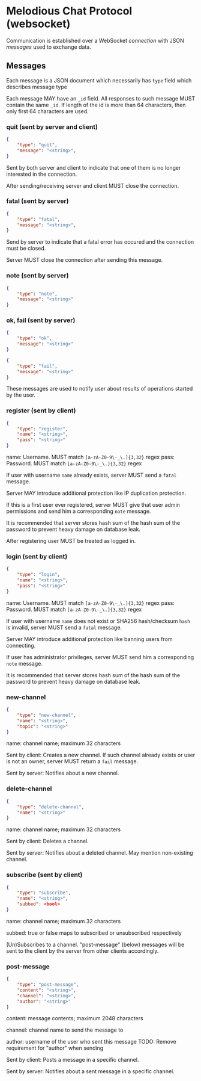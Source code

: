 # Melodious Chat Protocol (websocket)

Communication is established over a WebSocket _connection_ with JSON _messages_ used to exchange data.

## Messages

Each message is a JSON document which necessarily has `type` field which describes message type

Each message MAY have an `_id` field. All responses to such message MUST contain the same `_id`.
If length of the id is more than 64 characters, then only first 64 characters are used. 

### quit (sent by server and client)

```json
{
    "type": "quit",
    "message": "<string>",
}
```

Sent by both server and client to indicate that one of them is no longer interested in the connection.

After sending/receiving server and client MUST close the connection.

### fatal (sent by server)

```json
{
    "type": "fatal",
    "message": "<string>",
}
```

Send by server to indicate that a fatal error has occured and the connection must be closed.

Server MUST close the connection after sending this message.

### note (sent by server)

```json
{
    "type": "note",
    "message": "<string>"
}
```

### ok, fail (sent by server)

```json
{
    "type": "ok",
    "message": "<string>"
}
```

```json
{
    "type": "fail",
    "message": "<string>"
}
```

These messages are used to notify user about results of operations started by the user.

### register (sent by client)

```json
{
    "type": "register",
    "name": "<string>",
    "pass": "<string>"
}
```

name: Username. MUST match `[a-zA-Z0-9\-_\.]{3,32}` regex
pass: Password. MUST match `[a-zA-Z0-9\-_\.]{3,32}` regex

If user with username `name` already exists, server MUST send a `fatal` message.

Server MAY introduce additional protection like IP duplication protection.

If this is a first user ever registered, server MUST give that user admin permissions and send him a corresponding `note` message.

It is recommended that server stores hash sum of the hash sum of the password to prevent heavy damage on database leak.

After registering user MUST be treated as logged in.

### login (sent by client)

```json
{
    "type": "login",
    "name": "<string>",
    "pass": "<string>"
}
```

name: Username. MUST match `[a-zA-Z0-9\-_\.]{3,32}` regex
pass: Password. MUST match `[a-zA-Z0-9\-_\.]{3,32}` regex

If user with username `name` does not exist or SHA256 hash/checksum `hash` is invalid, server MUST send a `fatal` message.

Server MAY introduce additional protection like banning users from connecting.

If user has administrator privileges, server MUST send him a corresponding `note` message.

It is recommended that server stores hash sum of the hash sum of the password to prevent heavy damage on database leak.

### new-channel

```json 
{
    "type": "new-channel",
    "name": "<string>",
    "topic": "<string>"
}
```

name: channel name; maximum 32 characters

Sent by client: Creates a new channel. If such channel already exists or user is not an owner, server MUST return a `fail` message.

Sent by server: Notifies about a new channel.

### delete-channel

```json 
{
    "type": "delete-channel",
    "name": "<string>"
}
```

name: channel name; maximum 32 characters

Sent by client: Deletes a channel.

Sent by server: Notifies about a deleted channel. May mention non-existing channel.

### subscribe (sent by client)

```json
{
    "type": "subscribe",
    "name": "<string>",
    "subbed": <bool>
}
```

name: channel name; maximum 32 characters

subbed: true or false maps to subscribed or unsubscribed respectively

(Un)Subscribes to a channel. "post-message" (below) messages will be sent to the client by the server from other clients accordingly.

### post-message

```json
{
    "type": "post-message",
    "content": "<string>",
    "channel": "<string>",
    "author": "<string>"
}
```

content: message contents; maximum 2048 characters

channel: channel name to send the message to

author: username of the user who sent this message
TODO: Remove requirement for "author" when sending

Sent by client: Posts a message in a specific channel.

Sent by server: Notifies about a sent message in a specific channel.